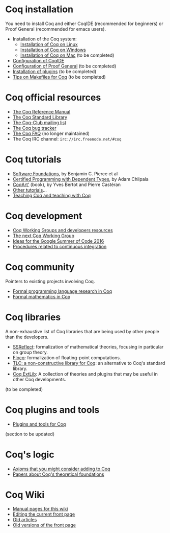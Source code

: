 Coq installation
================

You need to install Coq and either CoqIDE (recommended for beginners) or Proof General (recommended for emacs users).

-   Installation of the Coq system:
    -   [Installation of Coq on Linux](../Installation%20of%20Coq%20on%20Linux)
    -   [Installation of Coq on Windows](../Installation%20of%20Coq%20on%20Windows)
    -   [Installation of Coq on Mac](../Installation%20of%20Coq%20on%20Mac) (to be completed)
-   [Configuration of CoqIDE](../Configuration%20of%20CoqIDE)
-   [Configuration of Proof General](../Configuration%20of%20Proof%20General) (to be completed)
-   [Installation of plugins](../Installation%20of%20plugins) (to be completed)
-   [Tips on Makefiles for Coq](../Tips%20on%20Makefiles%20for%20Coq) (to be completed)

Coq official resources
======================

-   [The Coq Reference Manual](http://coq.inria.fr/documentation)
-   [The Coq Standard Library](http://coq.inria.fr/library/)
-   [The Coq-Club mailing list](https://sympa.inria.fr/sympa/info/coq-club)
-   [The Coq bug tracker](https://coq.inria.fr/bugs/)
-   [The Coq FAQ](http://coq.inria.fr/faq) (no longer maintained)
-   The Coq IRC channel: `irc://irc.freenode.net/#coq`

Coq tutorials
=============

-   [Software Foundations](http://www.cis.upenn.edu/~bcpierce/sf/), by Benjamin C. Pierce et al
-   [Certified Programming with Dependent Types](http://adam.chlipala.net/cpdt/), by Adam Chlipala
-   [CoqArt'](http://www.labri.fr/perso/casteran/CoqArt/index.html) (book), by Yves Bertot and Pierre Castéran
-   [Other tutorials](../Other%20Coq%20Resources)...
-   [Teaching Coq and teaching with Coq](../CoqInTheClassroom)

Coq development
===============

-   [Coq Working Groups and developers resources](../CoqDevelopment/Public)
-   [The next Coq Working Group](../CoqDevelopment/NextCoqWG)
-   [Ideas for the Google Summer of Code 2016](../GoogleSummerOfCode)
-   [Procedures related to continuous integration](../ContinuousIntegration)

Coq community
=============

Pointers to existing projects involving Coq.

-   [Formal programming language research in Coq](../List%20of%20Coq%20PL%20Projects)
-   [Formal mathematics in Coq](../List%20of%20Coq%20Math%20Projects)

Coq libraries
=============

A non-exhaustive list of Coq libraries that are being used by other people than the developers.

-   [SSReflect](http://www.msr-inria.fr/projects/mathematical-components/): formalization of mathematical theories, focusing in particular on group theory.
-   [Flocq](http://flocq.gforge.inria.fr/): formalization of floating-point computations.
-   [TLC: a non-constructive library for Coq](http://www.chargueraud.org/softs/tlc/): an alternative to Coq's standard library.
-   [Coq ExtLib](https://github.com/coq-ext-lib/coq-ext-lib): A collection of theories and plugins that may be useful in other Coq developments.

(to be completed)

Coq plugins and tools
=====================

-   [Plugins and tools for Coq](../Tools)

(section to be updated)

Coq's logic
===========

-   [Axioms that you might consider adding to Coq](../CoqAndAxioms)
-   [Papers about Coq's theoretical foundations](../TheoryBehindCoq)

Coq Wiki
========

-   [Manual pages for this wiki](../HelpForCocorico!)
-   [Editing the current front page](../EditingCocorico)
-   [Old articles](../OtherContents)
-   [Old versions of the front page](../OldFront)

